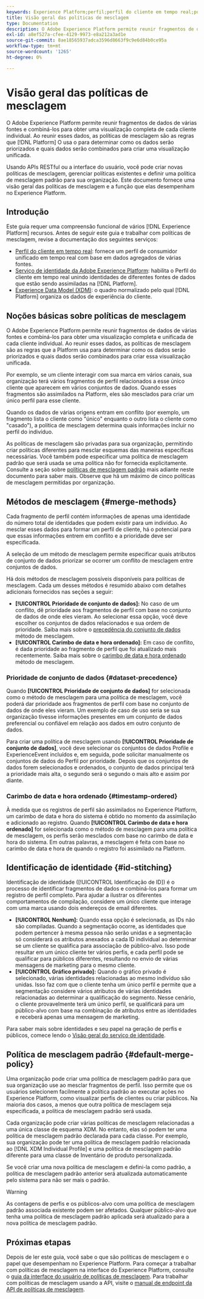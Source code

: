 ```yaml
---
keywords: Experience Platform;perfil;perfil do cliente em tempo real;políticas de mesclagem;interface do usuário;carimbo de data/hora ordenado;precedência do conjunto de dados
title: Visão geral das políticas de mesclagem
type: Documentation
description: O Adobe Experience Platform permite reunir fragmentos de dados de várias fontes e combiná-los para obter uma visualização completa de seus clientes individuais. Ao reunir esses dados, as políticas de mesclagem são as regras que a Platform usa para determinar como os dados serão priorizados e quais dados serão combinados para criar a visualização unificada.
exl-id: a8ef527a-cfee-4129-9973-e8a212a3ad1e
source-git-commit: 8ae18565937adca3596d8663f9c9e6d84b0ce95a
workflow-type: tm+mt
source-wordcount: '1265'
ht-degree: 0%

---
```


# Visão geral das políticas de mesclagem

O Adobe Experience Platform permite reunir fragmentos de dados de várias fontes e combiná-los para obter uma visualização completa de cada cliente individual. Ao reunir esses dados, as políticas de mesclagem são as regras que [!DNL Platform] O usa o para determinar como os dados serão priorizados e quais dados serão combinados para criar uma visualização unificada.

Usando APIs RESTful ou a interface do usuário, você pode criar novas políticas de mesclagem, gerenciar políticas existentes e definir uma política de mesclagem padrão para sua organização. Este documento fornece uma visão geral das políticas de mesclagem e a função que elas desempenham no Experience Platform.

## Introdução

Este guia requer uma compreensão funcional de vários [!DNL Experience Platform] recursos. Antes de seguir este guia e trabalhar com políticas de mesclagem, revise a documentação dos seguintes serviços:

* [Perfil do cliente em tempo real](../home.md): fornece um perfil de consumidor unificado em tempo real com base em dados agregados de várias fontes.
* [Serviço de identidade da Adobe Experience Platform](../../identity-service/home.md): habilita o Perfil do cliente em tempo real unindo identidades de diferentes fontes de dados que estão sendo assimiladas na [!DNL Platform].
* [Experience Data Model (XDM)](../../xdm/home.md): o quadro normalizado pelo qual [!DNL Platform] organiza os dados de experiência do cliente.

## Noções básicas sobre políticas de mesclagem

O Adobe Experience Platform permite reunir fragmentos de dados de várias fontes e combiná-los para obter uma visualização completa e unificada de cada cliente individual. Ao reunir esses dados, as políticas de mesclagem são as regras que a Platform usa para determinar como os dados serão priorizados e quais dados serão combinados para criar essa visualização unificada.

Por exemplo, se um cliente interagir com sua marca em vários canais, sua organização terá vários fragmentos de perfil relacionados a esse único cliente que aparecem em vários conjuntos de dados. Quando esses fragmentos são assimilados na Platform, eles são mesclados para criar um único perfil para esse cliente.

Quando os dados de várias origens entram em conflito (por exemplo, um fragmento lista o cliente como &quot;único&quot; enquanto o outro lista o cliente como &quot;casado&quot;), a política de mesclagem determina quais informações incluir no perfil do indivíduo.

As políticas de mesclagem são privadas para sua organização, permitindo criar políticas diferentes para mesclar esquemas das maneiras específicas necessárias. Você também pode especificar uma política de mesclagem padrão que será usada se uma política não for fornecida explicitamente. Consulte a seção sobre [políticas de mesclagem padrão](#default-merge-policy) mais adiante neste documento para saber mais. Observe que há um máximo de cinco políticas de mesclagem permitidas por organização.

## Métodos de mesclagem {#merge-methods}

Cada fragmento de perfil contém informações de apenas uma identidade do número total de identidades que podem existir para um indivíduo. Ao mesclar esses dados para formar um perfil de cliente, há o potencial para que essas informações entrem em conflito e a prioridade deve ser especificada.

A seleção de um método de mesclagem permite especificar quais atributos de conjunto de dados priorizar se ocorrer um conflito de mesclagem entre conjuntos de dados.

Há dois métodos de mesclagem possíveis disponíveis para políticas de mesclagem. Cada um desses métodos é resumido abaixo com detalhes adicionais fornecidos nas seções a seguir:

* **[!UICONTROL Prioridade de conjunto de dados]:** No caso de um conflito, dê prioridade aos fragmentos de perfil com base no conjunto de dados de onde eles vieram. Ao selecionar essa opção, você deve escolher os conjuntos de dados relacionados e sua ordem de prioridade. Saiba mais sobre o [precedência do conjunto de dados](#dataset-precedence) método de mesclagem.
* **[!UICONTROL Carimbo de data e hora ordenado]:** Em caso de conflito, é dada prioridade ao fragmento de perfil que foi atualizado mais recentemente. Saiba mais sobre o [carimbo de data e hora ordenado](#timestamp-ordered) método de mesclagem.

### Prioridade de conjunto de dados {#dataset-precedence}

Quando **[!UICONTROL Prioridade de conjunto de dados]** for selecionada como o método de mesclagem para uma política de mesclagem, você poderá dar prioridade aos fragmentos de perfil com base no conjunto de dados de onde eles vieram. Um exemplo de caso de uso seria se sua organização tivesse informações presentes em um conjunto de dados preferencial ou confiável em relação aos dados em outro conjunto de dados.

Para criar uma política de mesclagem usando **[!UICONTROL Prioridade de conjunto de dados]**, você deve selecionar os conjuntos de dados Profile e ExperienceEvent incluídos e, em seguida, pode solicitar manualmente os conjuntos de dados do Perfil por prioridade. Depois que os conjuntos de dados forem selecionados e ordenados, o conjunto de dados principal terá a prioridade mais alta, o segundo será o segundo o mais alto e assim por diante.

### Carimbo de data e hora ordenado {#timestamp-ordered}

À medida que os registros de perfil são assimilados no Experience Platform, um carimbo de data e hora do sistema é obtido no momento da assimilação e adicionado ao registro. Quando **[!UICONTROL Carimbo de data e hora ordenado]** for selecionada como o método de mesclagem para uma política de mesclagem, os perfis serão mesclados com base no carimbo de data e hora do sistema. Em outras palavras, a mesclagem é feita com base no carimbo de data e hora de quando o registro foi assimilado na Platform.

## Identificação de identidade {#id-stitching}

Identificação de identidade ([!UICONTROL Identificação de ID]) é o processo de identificar fragmentos de dados e combiná-los para formar um registro de perfil completo. Para ajudar a ilustrar os diferentes comportamentos de compilação, considere um único cliente que interage com uma marca usando dois endereços de email diferentes.

* **[!UICONTROL Nenhum]:** Quando essa opção é selecionada, as IDs não são compiladas. Quando a segmentação ocorre, as identidades que podem pertencer à mesma pessoa não serão unidas e a segmentação só considerará os atributos anexados a cada ID individual ao determinar se um cliente se qualifica para associação de público-alvo. Isso pode resultar em um único cliente ter vários perfis, e cada perfil pode se qualificar para públicos diferentes, resultando no envio de várias mensagens de marketing para o mesmo cliente.
* **[!UICONTROL Gráfico privado]:** Quando o gráfico privado é selecionado, várias identidades relacionadas ao mesmo indivíduo são unidas. Isso faz com que o cliente tenha um único perfil e permite que a segmentação considere vários atributos de várias identidades relacionadas ao determinar a qualificação do segmento. Nesse cenário, o cliente provavelmente terá um único perfil, se qualificará para um público-alvo com base na combinação de atributos entre as identidades e receberá apenas uma mensagem de marketing.

Para saber mais sobre identidades e seu papel na geração de perfis e públicos, comece lendo o [Visão geral do serviço de identidade](../../identity-service/home.md).

## Política de mesclagem padrão {#default-merge-policy}

Uma organização pode criar uma política de mesclagem padrão para que sua organização use ao mesclar fragmentos de perfil. Isso permite que os usuários selecionem facilmente a política padrão ao executar ações no Experience Platform, como visualizar perfis de clientes ou criar públicos. Na maioria dos casos, a menos que outra política de mesclagem seja especificada, a política de mesclagem padrão será usada.

Cada organização pode criar várias políticas de mesclagem relacionadas a uma única classe de esquema XDM. No entanto, elas só podem ter uma política de mesclagem padrão declarada para cada classe. Por exemplo, sua organização pode ter uma política de mesclagem padrão relacionada ao [!DNL XDM Individual Profile] e uma política de mesclagem padrão diferente para uma classe de Inventário de produto personalizada.

Se você criar uma nova política de mesclagem e defini-la como padrão, a política de mesclagem padrão anterior será atualizada automaticamente pelo sistema para não ser mais o padrão.

>[!WARNING]
>
>As contagens de perfis e os públicos-alvo com uma política de mesclagem padrão associada existente podem ser afetados. Qualquer público-alvo que tenha uma política de mesclagem padrão aplicada será atualizado para a nova política de mesclagem padrão.

## Próximas etapas

Depois de ler este guia, você sabe o que são políticas de mesclagem e o papel que desempenham no Experience Platform. Para começar a trabalhar com políticas de mesclagem na interface do Experience Platform, consulte o [guia da interface do usuário de políticas de mesclagem](ui-guide.md). Para trabalhar com políticas de mesclagem usando a API, visite o [manual de endpoint da API de políticas de mesclagem](../api/merge-policies.md).
